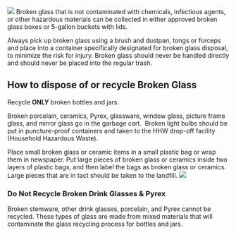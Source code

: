 ![](https://s3.us-west-2.amazonaws.com/secure.notion-static.com/e5f2f7a3-2896-43eb-81e3-00b69cb3f77e/Untitled.png?X-Amz-Algorithm=AWS4-HMAC-SHA256&X-Amz-Content-Sha256=UNSIGNED-PAYLOAD&X-Amz-Credential=AKIAT73L2G45EIPT3X45%2F20230225%2Fus-west-2%2Fs3%2Faws4_request&X-Amz-Date=20230225T132210Z&X-Amz-Expires=86400&X-Amz-Signature=66603b4881d20bb208507bf4caf68eb88e765933034448cf209641a5bcc8699f&X-Amz-SignedHeaders=host&response-content-disposition=filename%3D%22Untitled.png%22&x-id=GetObject)
Broken glass that is not contaminated with chemicals, infectious agents, or other hazardous materials can be collected in either approved broken glass boxes or 5-gallon buckets with lids.

Always pick up broken glass using a brush and dustpan, tongs or forceps and place into a container specifically designated for broken glass disposal, to minimize the risk for injury. Broken glass should never be handled directly and should never be placed into the regular trash.

## How to dispose of or recycle Broken Glass

Recycle **ONLY** broken bottles and jars.

Broken porcelain, ceramics, Pyrex, glassware, window glass, picture frame glass, and mirror glass go in the garbage cart.  Broken light bulbs should be put in puncture-proof containers and taken to the HHW drop-off facility (Household Hazardous Waste).

Place small broken glass or ceramic items in a small plastic bag or wrap them in newspaper. Put large pieces of broken glass or ceramics inside two layers of plastic bags, and then label the bags as broken glass or ceramics. Large pieces that are in tact should be taken to the landfill.
![](https://s3.us-west-2.amazonaws.com/secure.notion-static.com/2a5d7ca8-4aca-450b-8e21-47e1ce177458/Untitled.png?X-Amz-Algorithm=AWS4-HMAC-SHA256&X-Amz-Content-Sha256=UNSIGNED-PAYLOAD&X-Amz-Credential=AKIAT73L2G45EIPT3X45%2F20230225%2Fus-west-2%2Fs3%2Faws4_request&X-Amz-Date=20230225T132308Z&X-Amz-Expires=86400&X-Amz-Signature=7c5ad331a294ffb5c473908436eb40a0bcc8155dbdd45bdf7acba7f4c4cffe2a&X-Amz-SignedHeaders=host&response-content-disposition=filename%3D%22Untitled.png%22&x-id=GetObject)

### Do Not Recycle Broken Drink Glasses & Pyrex

Broken stemware, other drink glasses, porcelain, and Pyrex cannot be recycled. These types of glass are made from mixed materials that will contaminate the glass recycling process for bottles and jars.
